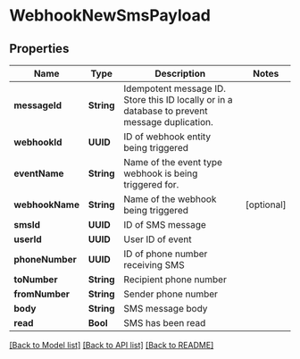 # WebhookNewSmsPayload

## Properties
Name | Type | Description | Notes
------------ | ------------- | ------------- | -------------
**messageId** | **String** | Idempotent message ID. Store this ID locally or in a database to prevent message duplication. | 
**webhookId** | **UUID** | ID of webhook entity being triggered | 
**eventName** | **String** | Name of the event type webhook is being triggered for. | 
**webhookName** | **String** | Name of the webhook being triggered | [optional] 
**smsId** | **UUID** | ID of SMS message | 
**userId** | **UUID** | User ID of event | 
**phoneNumber** | **UUID** | ID of phone number receiving SMS | 
**toNumber** | **String** | Recipient phone number | 
**fromNumber** | **String** | Sender phone number | 
**body** | **String** | SMS message body | 
**read** | **Bool** | SMS has been read | 

[[Back to Model list]](../README#documentation-for-models) [[Back to API list]](../README#documentation-for-api-endpoints) [[Back to README]](../README)


